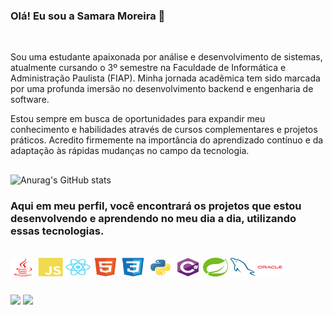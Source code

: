 ### Olá! Eu sou a Samara Moreira 👋
<br>
<p> Sou uma estudante apaixonada por análise e desenvolvimento de sistemas, atualmente cursando o 3º semestre na Faculdade de Informática e Administração Paulista (FIAP). Minha jornada acadêmica tem sido marcada por uma profunda imersão no desenvolvimento backend e engenharia de software.
</p>
<p>Estou sempre em busca de oportunidades para expandir meu conhecimento e habilidades através de cursos complementares e projetos práticos. Acredito firmemente na importância do aprendizado contínuo e da adaptação às rápidas mudanças no campo da tecnologia.</p>

##
  ![Anurag's GitHub stats](https://github-readme-stats.vercel.app/api?username=SamaraMoreira&show_icons=true&theme=dracula)

  
 ### Aqui em meu perfil, você encontrará os projetos que estou desenvolvendo e aprendendo no meu dia a dia, utilizando essas tecnologias.


  <div style="display: inline_block"><br>
  <img align="center" alt="Samara-Java" height="30" width="40" src="https://raw.githubusercontent.com/devicons/devicon/master/icons/java/java-plain.svg">
  <img align="center" alt="Samara-Js" height="30" width="40" src="https://raw.githubusercontent.com/devicons/devicon/master/icons/javascript/javascript-plain.svg">
  <img align="center" alt="Samara-React" height="30" width="40" src="https://raw.githubusercontent.com/devicons/devicon/master/icons/react/react-original.svg">
  <img align="center" alt="Samara-HTML" height="30" width="40" src="https://raw.githubusercontent.com/devicons/devicon/master/icons/html5/html5-original.svg">
  <img align="center" alt="Samara-CSS" height="30" width="40" src="https://raw.githubusercontent.com/devicons/devicon/master/icons/css3/css3-original.svg">
  <img align="center" alt="Samara-Python" height="30" width="40" src="https://raw.githubusercontent.com/devicons/devicon/master/icons/python/python-original.svg">
  <img align="center" alt="Samara-Csharp" height="30" width="40" src="https://raw.githubusercontent.com/devicons/devicon/master/icons/csharp/csharp-original.svg">
  <img align="center" alt="Samara-Spring" height="30" width="40" src="https://raw.githubusercontent.com/devicons/devicon/master/icons/spring/spring-original.svg">
  <img align="center" alt="Samara-MySQL" height="30" width="40" src="https://raw.githubusercontent.com/devicons/devicon/master/icons/mysql/mysql-original.svg">
  <img align="center" alt="Samara-PLSQL" height="30" width="40" src="https://raw.githubusercontent.com/devicons/devicon/master/icons/oracle/oracle-original.svg">

</div>

##
<div> 
  <a href = "mailto:samaramoreira000@gmail.com"><img src="https://img.shields.io/badge/-Gmail-%23333?style=for-the-badge&logo=gmail&logoColor=white" target="_blank"></a>
  <a href="https://www.linkedin.com/in/samaraomoreira/" target="_blank"><img src="https://img.shields.io/badge/-LinkedIn-%230077B5?style=for-the-badge&logo=linkedin&logoColor=white" target="_blank"></a> 
</div>
